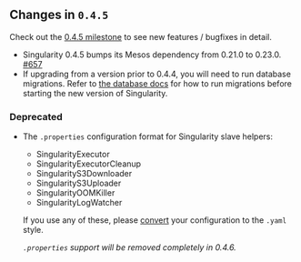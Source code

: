 ## Changes in `0.4.5`

Check out the [0.4.5 milestone](https://github.com/HubSpot/Singularity/issues?q=milestone%3A0.4.5+is%3Aclosed) to see new features / bugfixes in detail.

- Singularity 0.4.5 bumps its Mesos dependency from 0.21.0 to 0.23.0. [#657](https://github.com/HubSpot/Singularity/pull/657)
- If upgrading from a version prior to 0.4.4, you will need to run database migrations. Refer to [the database docs](../reference/database.md#schema-changes) for how to run migrations before starting the new version of Singularity.


### Deprecated
- The `.properties` configuration format for Singularity slave helpers:
  
  - SingularityExecutor
  - SingularityExecutorCleanup
  - SingularityS3Downloader
  - SingularityS3Uploader
  - SingularityOOMKiller
  - SingularityLogWatcher
  
  If you use any of these, please [convert](https://github.com/HubSpot/Singularity/blob/7bbdb4c190292813edc4585a5fb4edb4dcafefe6/Docs/slave_extras.md) your configuration to the `.yaml` style.

  *`.properties` support will be removed completely in 0.4.6.*
